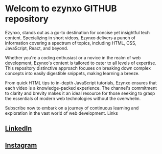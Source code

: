 # Welcom to ezynxo GITHUB repository

Ezynxo, stands out as a go-to destination for concise yet insightful tech content. Specializing in short videos, Ezynxo delivers a punch of information covering a spectrum of topics, including HTML, CSS, JavaScript, React, and beyond.

Whether you're a coding enthusiast or a novice in the realm of web development, Ezynxo's content is tailored to cater to all levels of expertise. This repository distinctive approach focuses on breaking down complex concepts into easily digestible snippets, making learning a breeze.

From quick HTML tips to in-depth JavaScript tutorials, Ezynxo ensures that each video is a knowledge-packed experience. The channel's commitment to clarity and brevity makes it an ideal resource for those seeking to grasp the essentials of modern web technologies without the overwhelm.

Subscribe now to embark on a journey of continuous learning and exploration in the vast world of web development.
Links

## [LinkedIn](https://linkedin.com/company/ezynxo-com)

## [Instagram](https://instagram.com/ezynxo_com)
